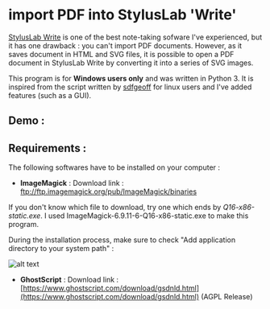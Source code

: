 # import PDF into StylusLab 'Write'

[StylusLab Write](http://www.styluslabs.com/) is one of the best note-taking sofware  I've experienced, but it has one drawback : you can't import PDF documents. However, as it saves document in HTML and SVG files, it is possible to open a PDF document in StylusLab Write by converting it into a series of SVG images.

This program is for **Windows users only** and was written in Python 3. It is inspired from the script written by [sdfgeoff](https://github.com/sdfgeoff/stylus_labs_pdf_converter) for linux users and I've added features (such as a GUI).

## Demo :



## Requirements :

The following softwares have to be installed on your computer :

* __ImageMagick__ : Download link : ftp://ftp.imagemagick.org/pub/ImageMagick/binaries

If you don't know which file to download, try one which ends by *Q16-x86-static.exe*. I used ImageMagick-6.9.11-6-Q16-x86-static.exe to make this program.

During the installation process, make sure to check "Add application directory to your system path" :

![alt text](https://i.imgur.com/SaDPh38.jpg)

* __GhostScript__ : Download link : [https://www.ghostscript.com/download/gsdnld.html](https://www.ghostscript.com/download/gsdnld.html) (AGPL Release)

